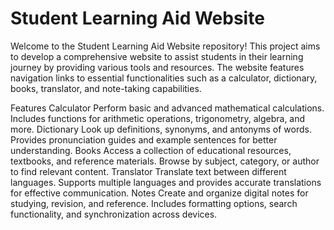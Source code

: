 # Student Learning Aid Website
Welcome to the Student Learning Aid Website repository! This project aims to develop a comprehensive website to assist students in their learning journey by providing various tools and resources. The website features navigation links to essential functionalities such as a calculator, dictionary, books, translator, and note-taking capabilities.

Features
Calculator
Perform basic and advanced mathematical calculations.
Includes functions for arithmetic operations, trigonometry, algebra, and more.
Dictionary
Look up definitions, synonyms, and antonyms of words.
Provides pronunciation guides and example sentences for better understanding.
Books
Access a collection of educational resources, textbooks, and reference materials.
Browse by subject, category, or author to find relevant content.
Translator
Translate text between different languages.
Supports multiple languages and provides accurate translations for effective communication.
Notes
Create and organize digital notes for studying, revision, and reference.
Includes formatting options, search functionality, and synchronization across devices.
